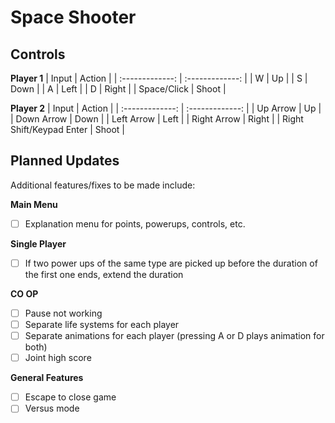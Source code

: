 # Space Shooter

## Controls

**Player 1**
| Input  | Action |
| :-------------: | :-------------: |
| W  | Up  |
| S  | Down  |
| A  | Left  |
| D  | Right  |
| Space/Click  | Shoot |

 **Player 2**
| Input  | Action |
| :-------------: | :-------------: |
| Up Arrow  | Up  |
| Down Arrow  | Down  |
| Left Arrow  | Left  |
| Right Arrow  | Right  |
| Right Shift/Keypad Enter  | Shoot |

## Planned Updates
Additional features/fixes to be made include:

**Main Menu**
- [ ] Explanation menu for points, powerups, controls, etc.

**Single Player**
- [ ] If two power ups of the same type are picked up before the duration of the first one ends, extend the duration

**CO OP**
- [ ] Pause not working
- [ ] Separate life systems for each player
- [ ] Separate animations for each player (pressing A or D plays animation for both)
- [ ] Joint high score

**General Features**
- [ ] Escape to close game
- [ ] Versus mode
